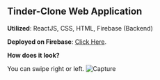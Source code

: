 ## Tinder-Clone Web Application

**Utilized**: ReactJS, CSS, HTML, Firebase (Backend)

**Deployed on Firebase**: [Click Here](https://tinder-clone-2cd4f.web.app/).

**How does it look?**

You can swipe right or left.
![Capture](https://user-images.githubusercontent.com/44326790/127407032-57d5fb1d-0068-4421-9cf3-356a367ab855.PNG)
